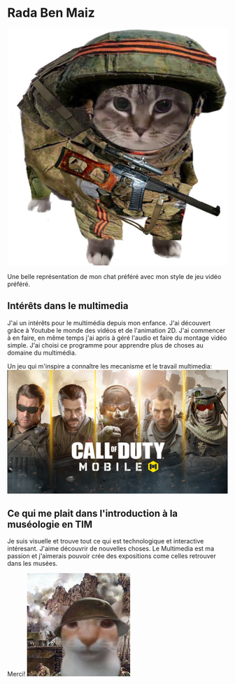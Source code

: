 # Rada Ben Maiz

![photo](Chat.jpg)

Une belle représentation de mon chat préféré avec mon style de jeu vidéo préféré.

## **Intérêts dans le multimedia**

J'ai un intérêts pour le multimédia depuis mon enfance. J'ai découvert grâce à Youtube le monde des vidéos et de l'animation 2D.
J'ai commencer à en faire, en même temps j'ai apris à géré l'audio et faire du montage vidéo simple. J'ai choisi ce programme pour
apprendre plus de choses au domaine du multimédia. 

Un jeu qui m'inspire a connaître les mecanisme et le travail multimedia:
![photo](CODM-LANDINGSITE2-TOUT.jpg)

## Ce qui me plait dans l'introduction à la muséologie en TIM

Je suis visuelle et trouve tout ce qui est technologique et interactive intéresant. J'aime découvrir de nouvelles
choses. Le Multimedia est ma passion et j'aimerais pouvoir crée des expositions come celles retrouver dans les musées.

Merci!
![photo](chatwar.jpg)

